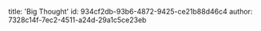 title: 'Big Thought'
id: 934cf2db-93b6-4872-9425-ce21b88d46c4
author: 7328c14f-7ec2-4511-a24d-29a1c5ce23eb

